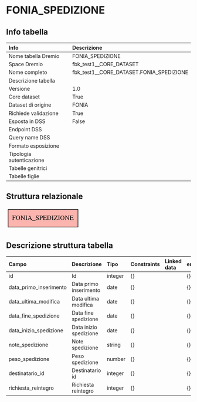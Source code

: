 # FONIA_SPEDIZIONE

## Info tabella

| Info                     | Descrizione                              |
|:-------------------------|:-----------------------------------------|
| Nome tabella Dremio      | FONIA_SPEDIZIONE                         |
| Space Dremio             | fbk_test1__CORE_DATASET                  |
| Nome completo            | fbk_test1__CORE_DATASET.FONIA_SPEDIZIONE |
| Descrizione tabella      |                                          |
| Versione                 | 1.0                                      |
| Core dataset             | True                                     |
| Dataset di origine       | FONIA                                    |
| Richiede validazione     | True                                     |
| Esposta in DSS           | False                                    |
| Endpoint DSS             |                                          |
| Query name DSS           |                                          |
| Formato esposizione      |                                          |
| Tipologia autenticazione |                                          |
| Tabelle genitrici        |                                          |
| Tabelle figlie           |                                          |

## Struttura relazionale

![FONIA_SPEDIZIONE](./graph_png.png)

## Descrizione struttura tabella

| Campo                  | Descrizione            | Tipo    | Constraints   | Linked data   | errors   |
|:-----------------------|:-----------------------|:--------|:--------------|:--------------|:---------|
| id                     | Id                     | integer | {}            |               | {}       |
| data_primo_inserimento | Data primo inserimento | date    | {}            |               | {}       |
| data_ultima_modifica   | Data ultima modifica   | date    | {}            |               | {}       |
| data_fine_spedizione   | Data fine spedizione   | date    | {}            |               | {}       |
| data_inizio_spedizione | Data inizio spedizione | date    | {}            |               | {}       |
| note_spedizione        | Note spedizione        | string  | {}            |               | {}       |
| peso_spedizione        | Peso spedizione        | number  | {}            |               | {}       |
| destinatario_id        | Destinatario id        | integer | {}            |               | {}       |
| richiesta_reintegro    | Richiesta reintegro    | integer | {}            |               | {}       |
